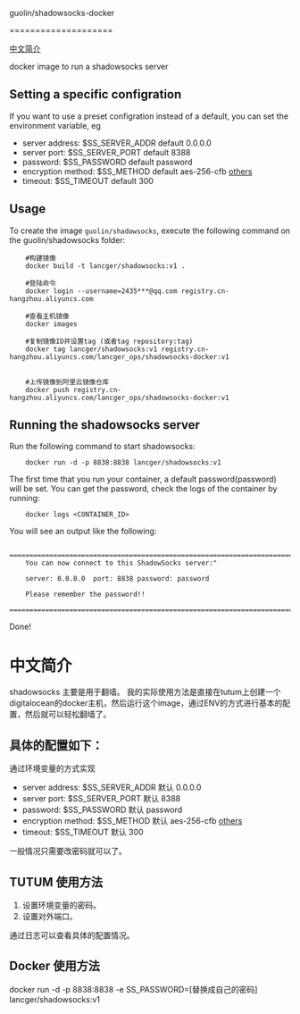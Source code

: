 guolin/shadowsocks-docker

====================

[中文简介](#中文简介)

docker image to run a shadowsocks server

Setting a specific configration
-------------------------------------------------

If you want to use a preset configration instead of a default, you can set 
the environment variable, eg

* server address: $SS_SERVER_ADDR  default 0.0.0.0
* server port: $SS_SERVER_PORT default 8388
* password: $SS_PASSWORD default password
* encryption method: $SS_METHOD default aes-256-cfb [others](https://github.com/shadowsocks/shadowsocks/wiki/Encryption)
* timeout: $SS_TIMEOUT default 300


Usage
-----

To create the image `guolin/shadowsocks`, execute the following command on the guolin/shadowsocks folder:

        #构建镜像
        docker build -t lancger/shadowsocks:v1 .

        #登陆命令
        docker login --username=2435***@qq.com registry.cn-hangzhou.aliyuncs.com

        #查看主机镜像
        docker images

        #复制镜像ID并设置tag (或者tag repository:tag)
        docker tag lancger/shadowsocks:v1 registry.cn-hangzhou.aliyuncs.com/lancger_ops/shadowsocks-docker:v1


        #上传镜像到阿里云镜像仓库
        docker push registry.cn-hangzhou.aliyuncs.com/lancger_ops/shadowsocks-docker:v1

Running the shadowsocks server
--------------------------

Run the following command to start shadowsocks:

        docker run -d -p 8838:8838 lancger/shadowsocks:v1

The first time that you run your container, a default password(password) will be set. You can get the password, check the logs of the container by running:

        docker logs <CONTAINER_ID>

You will see an output like the following:

        ========================================================================
        You can now connect to this ShadowSocks server:"

        server: 0.0.0.0  port: 8838 password: password

        Please remember the password!!
        ========================================================================

Done!


中文简介
=========
shadowsocks 主要是用于翻墙。
我的实际使用方法是直接在tutum上创建一个digitalocean的docker主机，然后运行这个image，通过ENV的方式进行基本的配置，然后就可以轻松翻墙了。

具体的配置如下：
---------

通过环境变量的方式实现

* server address: $SS_SERVER_ADDR  默认 0.0.0.0
* server port: $SS_SERVER_PORT 默认 8388
* password: $SS_PASSWORD 默认 password
* encryption method: $SS_METHOD 默认 aes-256-cfb [others](https://github.com/shadowsocks/shadowsocks/wiki/Encryption)
* timeout: $SS_TIMEOUT 默认 300

一般情况只需要改密码就可以了。

TUTUM 使用方法
----------
1. 设置环境变量的密码。
2. 设置对外端口。

通过日志可以查看具体的配置情况。

Docker 使用方法
------

docker run -d -p 8838:8838 -e SS_PASSWORD=[替换成自己的密码] lancger/shadowsocks:v1

